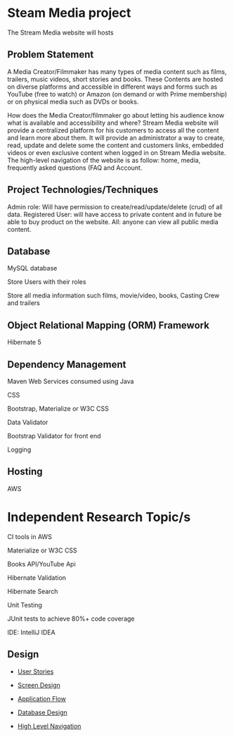 # Steam Media project
The Stream Media website will hosts
## Problem Statement
A Media Creator/Filmmaker has many types of media content such as films,
trailers, music videos, short stories and books.
These Contents are hosted on diverse platforms and accessible in
different ways and forms such as YouTube (free to watch) or Amazon (on demand
or with Prime membership) or on physical media such as DVDs or books.



How does the Media Creator/filmmaker go about letting his audience
know what is available and accessibility and where? Stream Media website
will provide a centralized platform for his customers to access
all the content and learn more about them. It will provide an administrator
a way to create, read, update and delete some the content and customers
links, embedded videos or even exclusive content when logged in on
Stream Media website. The high-level navigation of the website is as follow:
home, media, frequently asked questions (FAQ and Account.

## Project Technologies/Techniques
Admin role: Will have permission to create/read/update/delete (crud) of all data.
Registered User: will have access to private content and in future be able to buy product on the website.
All: anyone can view all public media content.
##  Database
MySQL database

Store Users with their roles

Store all media information such films, movie/video, books, Casting Crew and trailers
## Object Relational Mapping (ORM)  Framework
Hibernate 5
## Dependency Management
Maven
Web Services consumed using Java

CSS

Bootstrap, Materialize or W3C CSS

Data Validator

Bootstrap Validator for front end

Logging

## Hosting
AWS
# Independent Research Topic/s
CI tools in AWS

Materialize or W3C CSS

Books API/YouTube Api

Hibernate Validation

Hibernate Search

Unit Testing

JUnit tests to achieve 80%+ code coverage

IDE: IntelliJ IDEA
## Design
* [User Stories](projectDesigns/userStories.md)
* [Screen Design](projectDesigns/Screens.md)
* [Application Flow](projectDesigns/applicationFlow.md)

* [Database Design](projectDesigns/DatabaseDiagram.png)
* [High  Level Navigation](projectDesigns/image.png)